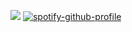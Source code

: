 ![](https://files.catbox.moe/38kyu0.png) [![spotify-github-profile](https://spotify-github-profile.kittinanx.com/api/view?uid=twbzcgyvsu9nb8vmfnafl04hk&cover_image=true&theme=natemoo-re&show_offline=false&background_color=121212&interchange=true&profanity=false&bar_color=53b14f&bar_color_cover=false)](https://github.com/kittinan/spotify-github-profile)
